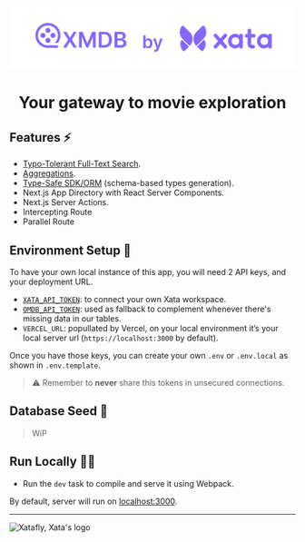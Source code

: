 <p align="center">
  <a href="https://github.com/xataio/xataform">
    <img src="/public/hero.png" alt="Xata and XMDB logo" />
  </a>
</p>

<h1 align="center">Your gateway to movie exploration</h1>

## Features ⚡️

- [Typo-Tolerant Full-Text Search](https://xata.io/docs/api-guide/search).
- [Aggregations](https://xata.io/docs/api-guide/aggregate).
- [Type-Safe SDK/ORM](https://github.com/xataio/client-ts/blob/main/packages/client/README.md) (schema-based types generation).
- Next.js App Directory with React Server Components.
- Next.js Server Actions.
- Intercepting Route
- Parallel Route

## Environment Setup 🧱

To have your own local instance of this app, you will need 2 API keys, and your deployment URL.

- [`XATA_API_TOKEN`](https://xata.io/docs/concepts/api-keys): to connect your own Xata workspace.
- [`OMDB_API_TOKEN`](https://www.omdbapi.com/apikey.aspx): used as fallback to complement whenever there's missing data in our tables.
- `VERCEL_URL`: popullated by Vercel, on your local environment it’s your local server url (`https://localhost:3000` by default).

Once you have those keys, you can create your own `.env` or `.env.local` as shown in `.env.template`.

> ⚠️ Remember to **never** share this tokens in unsecured connections.

## Database Seed 🌱

> WiP

## Run Locally 🧑‍✈️

- Run the `dev` task to compile and serve it using Webpack.

By default, server will run on [localhost:3000](http://localhost:3000).

---

<img alt="Xatafly, Xata's logo" src="https://raw.githubusercontent.com/xataio/vscode-extension/2e3d0b877cf6aff1e0fc717e05ada714465ca783/doc/xata-icon-128.png" width="24" />
